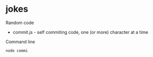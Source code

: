 # jokes
Random code
* commit.js - self commiting code, one (or more) character at a time

Command line  

```
node commi